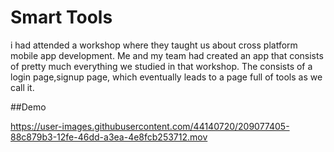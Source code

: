# Smart Tools

i had attended a workshop where they taught us about cross platform mobile app development. 
Me and my team had created an app that consists of pretty much everything we studied in that workshop.
The consists of a login page,signup page, which eventually leads to a page full of tools as we call it.

##Demo

https://user-images.githubusercontent.com/44140720/209077405-88c879b3-12fe-46dd-a3ea-4e8fcb253712.mov

